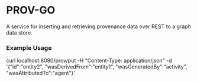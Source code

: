 # PROV-GO
A service for inserting and retrieving provenance data over REST to a graph data store.

### Example Usage
curl localhost:8080/prov/put -H "Content-Type: application/json" -d '{"id":"entity2", "wasDerivedFrom":"entity1", "wasGeneratedBy":"activity", "wasAttributedTo":"agent"}'

